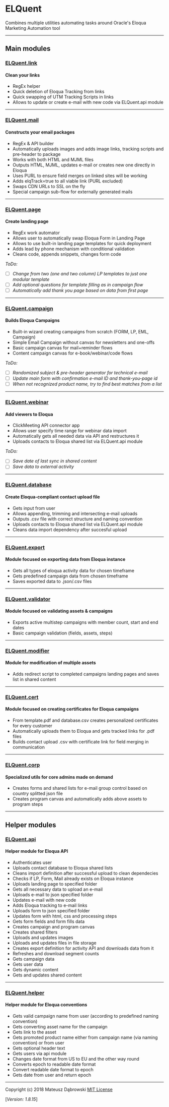 # ELQuent

Combines multiple utilities automating tasks around Oracle's Eloqua Marketing Automation tool

---

## Main modules

### [ELQuent.link](utils/link.py)

#### Clean your links

- RegEx helper
- Quick deletion of Eloqua Tracking from links
- Quick swapping of UTM Tracking Scripts in links
- Allows to update or create e-mail with new code via ELQuent.api module

---

### [ELQuent.mail](utils/mail.py)

#### Constructs your email packages

- RegEx & API builder
- Automatically uploads images and adds image links, tracking scripts and pre-header to package
- Works with both HTML and MJML files
- Outputs HTML, MJML, updates e-mail or creates new one directly in Eloqua
- Uses PURL to ensure field merges on linked sites will be working
- Adds elqTrack=true to all viable link (PURL excluded)
- Swaps CDN URLs to SSL on the fly
- Special campaign sub-flow for externally generated mails

---

### [ELQuent.page](utils/page.py)

#### Create landing page

- RegEx work automator
- Allows user to automatically swap Eloqua Form in Landing Page
- Allows to use built-in landing page templates for quick deployment
- Adds lead by phone mechanism with conditional validation
- Cleans code, appends snippets, changes form code

_ToDo:_

- [ ] _Change from two (one and two column) LP templates to just one modular template_
- [ ] _Add optional questions for template filling as in campaign flow_
- [ ] _Automatically add thank you page based on data from first page_

---

### [ELQuent.campaign](utils/campaign.py)

#### Builds Eloqua Campaigns

- Built-in wizard creating campaigns from scratch (FORM, LP, EML, Campaign)
- Simple Email Campaign without canvas for newsletters and one-offs
- Basic campaign canvas for mail+reminder flows
- Content campaign canvas for e-book/webinar/code flows

_ToDo:_

- [ ] _Randomized subject & pre-header generator for technical e-mail_
- [ ] _Update main form with confirmation e-mail ID and thank-you-page id_
- [ ] _When not recognized product name, try to find best matches from a list_

---

### [ELQuent.webinar](utils/webinar.py)

#### Add viewers to Eloqua

- ClickMeeting API connector app
- Allows user specify time range for webinar data import
- Automatically gets all needed data via API and restructures it
- Uploads contacts to Eloqua shared list via ELQuent.api module

_ToDo:_

- [ ] _Save date of last sync in shared content_
- [ ] _Save data to external activity_

---

### [ELQuent.database](utils/database.py)

#### Create Eloqua-compliant contact upload file

- Gets input from user
- Allows appending, trimming and intersecting e-mail uploads
- Outputs .csv file with correct structure and naming convention
- Uploads contacts to Eloqua shared list via ELQuent.api module
- Cleans data import dependency after succesful upload

---

### [ELQuent.export](utils/export.py)

#### Module focused on exporting data from Eloqua instance

- Gets all types of eloqua activity data for chosen timeframe
- Gets predefined campaign data from chosen timeframe
- Saves exported data to .json/.csv files

---

### [ELQuent.validator](utils/validator.py)

#### Module focused on validating assets & campaigns

- Exports active multistep campaigns with member count, start and end dates
- Basic campaign validation (fields, assets, steps)

---

### [ELQuent.modifier](utils/modifier.py)

#### Module for modification of multiple assets

- Adds redirect script to completed campaigns landing pages and saves list in shared content

---

### [ELQuent.cert](utils/cert.py)

#### Module focused on creating certificates for Eloqua campaigns

- From template.pdf and database.csv creates personalized certificates for every customer
- Automatically uploads them to Eloqua and gets tracked links for .pdf files
- Builds contact upload .csv with certificate link for field merging in communication

---

### [ELQuent.corp](utils/corp.py)

#### Specialized utils for core admins made on demand

- Creates forms and shared lists for e-mail group control based on country splitted json file
- Creates program canvas and automatically adds above assets to program steps

---

## Helper modules

### [ELQuent.api](utils/api/api.py)

#### Helper module for Eloqua API

- Authenticates user
- Uploads contact database to Eloqua shared lists
- Cleans import definition after successful upload to clean dependecies
- Checks if LP, Form, Mail already exists on Eloqua instance
- Uploads landing page to specified folder
- Gets all necessary data to upload an e-mail
- Uploads e-mail to json specified folder
- Updates e-mail with new code
- Adds Eloqua tracking to e-mail links
- Uploads form to json specified folder
- Updates form with html, css and processing steps
- Gets form fields and form fills data
- Creates campaign and program canvas
- Creates shared filters
- Uploads and updates images
- Uploads and updates files in file storage
- Creates export definition for activity API and downloads data from it
- Refreshes and download segment counts
- Gets campaign data
- Gets user data
- Gets dynamic content
- Gets and updates shared content

---

### [ELQuent.helper](utils/helper.py)

#### Helper module for Eloqua conventions

- Gets valid campaign name from user (according to predefined naming convention)
- Gets converting asset name for the campaign
- Gets link to the asset
- Gets promoted product name either from campaign name (via naming convention) or from user
- Gets optional header text
- Gets users via api module
- Changes date format from US to EU and the other way round
- Converts epoch to readable date format
- Convert readable date format to epoch
- Gets date from user and return epoch

---

Copyright (c) 2018 Mateusz Dąbrowski [MIT License](LICENSE)

[_Version: 1.8.15_]